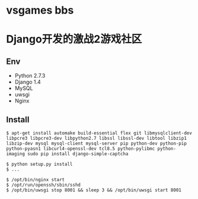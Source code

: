 
# vsgames bbs
Django开发的激战2游戏社区
========
Env
------------
- Python 2.7.3
- Django 1.4
- MySQL
- uwsgi
- Nginx

Install
-------
```
$ apt-get install automake build-essential flex git libmysqlclient-dev libpcre3 libpcre3-dev libpython2.7 libssl libssl-dev libtool libzip1 libzip-dev mysql mysql-client mysql-server pip python-dev python-pip python-pyasn1 libcurl4-openssl-dev tcl8.5 python-pylibmc python-imaging sudo pip install django-simple-captcha

$ python setup.py install
$ ...

$ /opt/bin/nginx start
$ /opt/run/openssh/sbin/sshd
$ /opt/bin/uwsgi stop 8001 && sleep 3 && /opt/bin/uwsgi start 8001
```